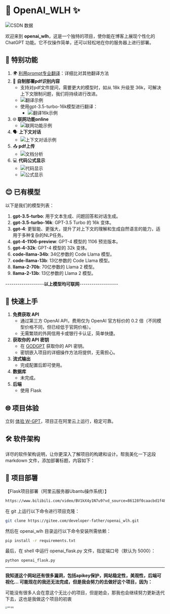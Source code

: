 # 💎 OpenAI_WLH ✨
![CSDN 数据](https://stats.justsong.cn/api/csdn?id=暴风雨544)

欢迎来到 **openai_wlh**，这是一个独特的项目，使你能在博客上展现个性化的 ChatGPT 功能。它不仅操作简单，还可以轻松地在你的服务器上进行部署。

## 🌟 特别功能

1. 🌍 [利用prompt专业翻译](https://www.bilibili.com/read/cv28100058/?jump_opus=1)：详细比对其他翻译方法
2. 📄 **自制部署pdf识别内容**
   - 支持对pdf文件提问，需要更大的模型时，如从 18k 升级至 36k，可解决上下文限制问题，我们将持续进行改进。
   - ![翻译示例](images/翻译.png)
   - 使用gpt-3.5-turbo-16k模型进行翻译：
     - ![翻译16k示例](images/翻译16k.png)
3. 🌐 **联网功能online**
   - ![联网功能示例](images/联网.png)
4. 🗣 **上下文对话**
   - ![上下文对话示例](images/上下文.png)
5. 📤 **pdf上传**
   - ![文档分析](images/文档分析.png)
6. 💻 **代码公式显示**
   - ![代码显示](images/代码.png)
   - ![公式显示](images/公式.png)

## 😊 已有模型

以下是我们的模型列表：

1. **gpt-3.5-turbo**: 用于文本生成、问题回答和对话生成。
2. **gpt-3.5-turbo-16k**: GPT-3.5 Turbo 的 16k 变体。
3. **gpt-4**: 更智能、更强大，提升了对上下文的理解和生成自然语言的能力，适用于多种复杂的NLP任务。
4. **gpt-4-1106-preview**: GPT-4 模型的 1106 预览版本。
5. **gpt-4-32k**: GPT-4 模型的 32k 变体。
6. **code-llama-34b**: 34亿参数的 Code Llama 模型。
7. **code-llama-13b**: 13亿参数的 Code Llama 模型。
8. **llama-2-70b**: 70亿参数的 Llama 2 模型。
9. **llama-2-13b**: 13亿参数的 Llama 2 模型。

-------------------**以上模型均可联网**-------------------

## 🚀 快速上手

1. **免费获取 API**
   - 通过第三方 OpenAI API，费用仅为 OpenAI 官方标价的 0.2 倍（不同模型价格不同，但已经低于官网价格）。
   - 无需繁琐的外网信用卡或银行卡认证，简单快捷。
2. **获取你的 API 密钥**
   - 在 [GODGPT](https://gptgod.online/#/register?invite_code=1m3granfgvvffu4kflueotdiv) 获取你的 API 密钥。
   - 密钥嵌入项目的详细操作方法将提供，无需担心。
3. **流式输出**
   - 完成配置后即可使用。
4. **数据库**
   - 未完成。
5. **后端**
   - 使用 Flask

## 🌐 项目体验

立刻 [体验 W-GPT](http://8.138.104.244)，项目正在阿里云上运行，稳定可靠。

## 🛠️ 软件架构

详尽的软件架构说明，让你更深入了解项目的构建和设计。帮我美化一下这段 markdown 文件，添加部署标题，内容如下：

## 🚀 项目部署

【Flask项目部署（阿里云服务器Ubantu操作系统）】

```sh
https://www.bilibili.com/video/BV1kX4y1N7u9?vd_source=86128f0caacbd1f48d8ba64b076f5197
```

在 git 上运行以下命令进行项目克隆：

```sh
git clone https://gitee.com/developer-father/openai_wlh.git
```

然后在 openai_wlh 目录运行以下命令安装所需依赖：

```sh
pip install -r requirements.txt
```

最后，在 shell 中运行 openai_flask.py 文件，指定端口号（默认为 5000）：

```sh
python openai_flask.py
```

---

**我知道这个网站还有很多漏洞，包括apikey保护，网站稳定性，美观性，后端可视化... 可能现在的我还无法完成，但是我会努力的去做好这个项目，因为：**

可能没有很多人会在意这个无比小的项目，但是她会，那我也会继续努力更新迭代下去，这也是我做这个项目的初衷

<img src="./images/mm.jpg" alt="mm.jpg" style="zoom:40%;" />
